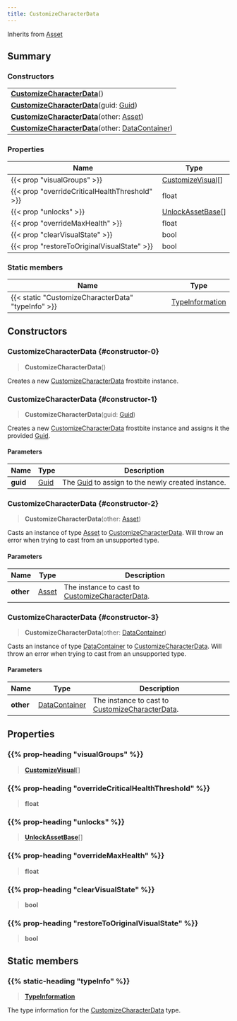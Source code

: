 ```yaml
---
title: CustomizeCharacterData
---
```


Inherits from [Asset](/vext/ref/fb/asset)

## Summary

### Constructors

|  |
| --- |
| **[CustomizeCharacterData](#constructor-0)**() |
| **[CustomizeCharacterData](#constructor-1)**(guid: [Guid](/vext/ref/shared/type/guid)) |
| **[CustomizeCharacterData](#constructor-2)**(other: [Asset](/vext/ref/fb/asset)) |
| **[CustomizeCharacterData](#constructor-3)**(other: [DataContainer](/vext/ref/shared/type/datacontainer)) |

### Properties

| Name | Type |
| ---- | ---- |
| {{< prop "visualGroups" >}} | [CustomizeVisual](/vext/ref/fb/customizevisual)[] |
| {{< prop "overrideCriticalHealthThreshold" >}} | float |
| {{< prop "unlocks" >}} | [UnlockAssetBase](/vext/ref/fb/unlockassetbase)[] |
| {{< prop "overrideMaxHealth" >}} | float |
| {{< prop "clearVisualState" >}} | bool |
| {{< prop "restoreToOriginalVisualState" >}} | bool |

### Static members

| Name | Type |
| ---- | ---- |
| {{< static "CustomizeCharacterData" "typeInfo" >}} | [TypeInformation](/vext/ref/shared/type/typeinformation) |

## Constructors

### CustomizeCharacterData {#constructor-0}

> **CustomizeCharacterData**()

Creates a new [CustomizeCharacterData](/vext/ref/fb/customizecharacterdata) frostbite instance.

### CustomizeCharacterData {#constructor-1}

> **CustomizeCharacterData**(guid: [Guid](/vext/ref/shared/type/guid))

Creates a new [CustomizeCharacterData](/vext/ref/fb/customizecharacterdata) frostbite instance and assigns it the provided [Guid](/vext/ref/shared/type/guid).

#### Parameters

| Name | Type | Description |
| ---- | ---- | ----------- |
| **guid** | [Guid](/vext/ref/shared/type/guid) | The [Guid](/vext/ref/shared/type/guid) to assign to the newly created instance. |

### CustomizeCharacterData {#constructor-2}

> **CustomizeCharacterData**(other: [Asset](/vext/ref/fb/asset))

Casts an instance of type [Asset](/vext/ref/fb/asset) to [CustomizeCharacterData](/vext/ref/fb/customizecharacterdata). Will throw an error when trying to cast from an unsupported type.

#### Parameters

| Name | Type | Description |
| ---- | ---- | ----------- |
| **other** | [Asset](/vext/ref/fb/asset) | The instance to cast to [CustomizeCharacterData](/vext/ref/fb/customizecharacterdata). |

### CustomizeCharacterData {#constructor-3}

> **CustomizeCharacterData**(other: [DataContainer](/vext/ref/shared/type/datacontainer))

Casts an instance of type [DataContainer](/vext/ref/shared/type/datacontainer) to [CustomizeCharacterData](/vext/ref/fb/customizecharacterdata). Will throw an error when trying to cast from an unsupported type.

#### Parameters

| Name | Type | Description |
| ---- | ---- | ----------- |
| **other** | [DataContainer](/vext/ref/shared/type/datacontainer) | The instance to cast to [CustomizeCharacterData](/vext/ref/fb/customizecharacterdata). |

## Properties

### {{% prop-heading "visualGroups" %}}

> **[CustomizeVisual](/vext/ref/fb/customizevisual)**[]

### {{% prop-heading "overrideCriticalHealthThreshold" %}}

> **float**

### {{% prop-heading "unlocks" %}}

> **[UnlockAssetBase](/vext/ref/fb/unlockassetbase)**[]

### {{% prop-heading "overrideMaxHealth" %}}

> **float**

### {{% prop-heading "clearVisualState" %}}

> **bool**

### {{% prop-heading "restoreToOriginalVisualState" %}}

> **bool**

## Static members

### {{% static-heading "typeInfo" %}}

> **[TypeInformation](/vext/ref/shared/type/typeinformation)**

The type information for the [CustomizeCharacterData](/vext/ref/fb/customizecharacterdata) type.

